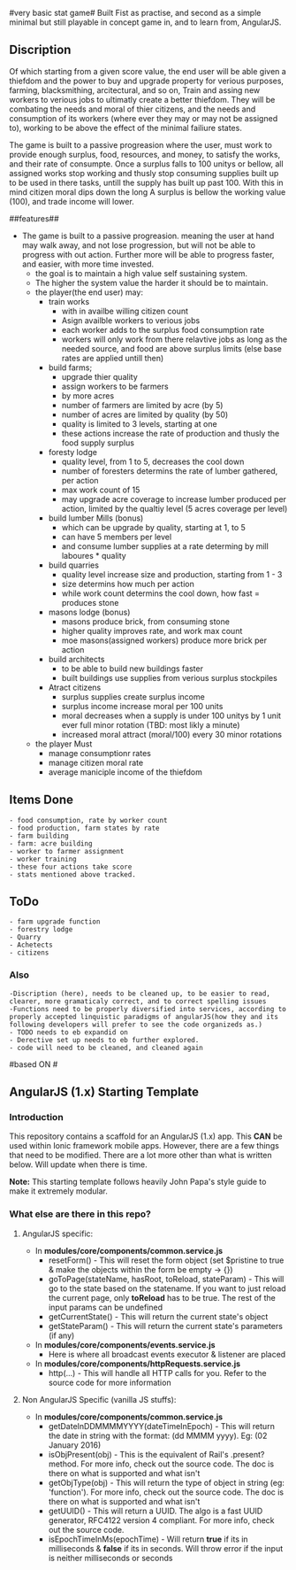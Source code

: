 #very basic stat game#
Built Fist as practise, and second as a simple minimal but still playable in concept game in, and to learn from, AngularJS.

## Discription ##
Of which starting from a given score value, the end user will be able given a thiefdom and the power to buy and upgrade property for verious purposes, farming, blacksmithing, arcitectural, and so on, Train and assing new workers to verious jobs to ultimatly create a better thiefdom. They will be combating the needs and moral of thier citizens, and the needs and consumption of its workers (where ever they may or may not be assigned to), working to be above the effect of the minimal failiure states. 

The game is built to a passive progreasion where the user, must work to provide enough surplus, food, resources, and money, to satisfy the works, and their rate of consumpte. Once a surplus falls to 100 unitys or bellow, all assigned works stop working and thusly stop consuming supplies built up to be used in there tasks, untill the supply has built up past 100. With this in mind citizen moral dips down the long A surplus is bellow the working value (100), and trade income will lower.

##features##
- The game is built to a passive progreasion. meaning the user at hand may walk away, and not lose progression, but will not be able to progress with out action. Further more will be able to progress faster, and easier, with more time invested.
	- the goal is to maintain a high value self sustaining system. 
	- The higher the system value the harder it should be to maintain.
	- the player(the end user) may:
		- train works
			- with in availbe willing citizen count
			- Asign availble workers to verious jobs
			- each worker adds to the surplus food consumption rate
			- workers will only work from there relavtive jobs as long as the needed source, and food are above surplus limits (else base rates are applied untill then)
		- build farms;
			- upgrade thier quality
			- assign workers to be farmers
			- by more acres
			- number of farmers are limited by acre (by 5)
			- number of acres are limited by quality (by 50)
			- quality is limited to 3 levels, starting at one
			- these actions increase the rate of production and thusly the food supply surplus
		- foresty lodge 
			- quality level, from 1 to 5, decreases the cool down
			- number of foresters determins the rate of lumber gathered, per action
			- max work count of 15
			- may upgrade acre coverage to increase lumber produced per action, limited by the qualtiy level (5 acres coverage per level)
		- build lumber Mills (bonus)
			- which can be upgrade by quality, starting at 1, to 5
			- can have 5 members per level
			- and consume lumber supplies at a rate determing by mill laboures * quality
		- build quarries 
			- quality level increase size and production, starting from 1 - 3
			- size determins how much per action
			- while work count determins the cool down, how fast
			= produces stone
		- masons lodge (bonus)
			- masons produce brick, from consuming stone
			- higher quality improves rate, and work max count
			- moe masons(assigned workers) produce more brick per action
		- build architects
			- to be able to build new buildings faster
			- built buildings use supplies from verious surplus stockpiles
		- Atract citizens 
			- surplus supplies create surplus income
			- surplus income increase moral per 100 units
			- moral decreases when a supply is under 100 unitys by 1 unit ever full minor rotation (TBD: most likly a minute)
			- increased moral attract (moral/100) every 30 minor rotations
	- the player Must
		- manage consumptionr rates
		- manage citizen moral rate
		- average maniciple income of the thiefdom

## Items Done ##
	- food consumption, rate by worker count
	- food production, farm states by rate
	- farm building
	- farm: acre building
	- worker to farmer assignment
	- worker training
	- these four actions take score
	- stats mentioned above tracked.

## ToDo ##
	- farm upgrade function
	- forestry lodge
	- Quarry
	- Achetects
	- citizens

### Also ###
	-Discription (here), needs to be cleaned up, to be easier to read, clearer, more gramaticaly correct, and to correct spelling issues
	-Functions need to be properly diversified into services, according to properly accepted linquistic paradigms of angularJS(how they and its following developers will prefer to see the code organizeds as.)
	- TODO needs to eb expandid on
	- Derective set up needs to eb further explored.
	- code will need to be cleaned, and cleaned again

#based ON #
## AngularJS (1.x) Starting Template ##

### Introduction ###

This repository contains a scaffold for an AngularJS (1.x) app. This **CAN** be used within Ionic framework mobile apps. However, there are a few things that need to be modified. There are a lot more other than what is written below. Will update when there is time.

**Note:** This starting template follows heavily John Papa's style guide to make it extremely modular.

### What else are there in this repo? ###

1. AngularJS specific:
    
    - In **modules/core/components/common.service.js**
        - resetForm() - This will reset the form object (set $pristine to true & make the objects within the form be empty -> {})
        - goToPage(stateName, hasRoot, toReload, stateParam) - This will go to the state based on the statename. If you want to just reload the current page, only **toReload** has to be true. The rest of the input params can be undefined
        - getCurrentState() - This will return the current state's object
        - getStateParam() - This will return the current state's parameters (if any)
    - In **modules/core/components/events.service.js**
        - Here is where all broadcast events executor & listener are placed
    - In **modules/core/components/httpRequests.service.js**
        - http(...) - This will handle all HTTP calls for you. Refer to the source code for more information
2. Non AngularJS Specific (vanilla JS stuffs):
    
    - In **modules/core/components/common.service.js**
        - getDateInDDMMMMYYYY(dateTimeInEpoch) - This will return the date in string with the format: (dd MMMM yyyy). Eg: (02 January 2016)
        - isObjPresent(obj) - This is the equivalent of Rail's .present? method. For more info, check out the source code. The doc is there on what is supported and what isn't
        - getObjType(obj) - This will return the type of object in string (eg: 'function'). For more info, check out the source code. The doc is there on what is supported and what isn't
        - getUUID() - This will return a UUID. The algo is a fast UUID generator, RFC4122 version 4 compliant. For more info, check out the source code.
        - isEpochTimeInMs(epochTime) - Will return **true** if its in milliseconds & **false** if its in seconds. Will throw error if the input is neither milliseconds or seconds